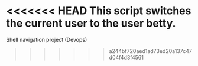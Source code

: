 <<<<<<< HEAD
This script switches the current user to the user betty.
=======
Shell navigation project (Devops)

>>>>>>> a244bf720aed1ad73ed20a137c47d04f4d3f4561
